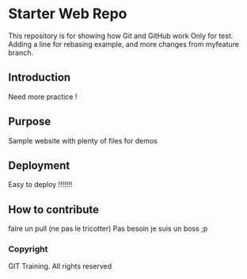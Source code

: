 # Starter Web Repo

This repository is for showing how Git and GitHub work
Only for test.
Adding a line for rebasing example, and more changes from myfeature branch.

## Introduction

Need more practice !

## Purpose

Sample website with plenty of files for demos

## Deployment

Easy to deploy !!!!!!!

## How to contribute

faire un pull (ne pas le tricotter)
Pas besoin je suis un boss ;p

### Copyright

GIT Training. All rights reserved